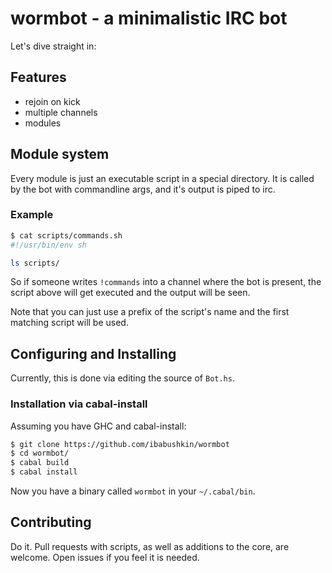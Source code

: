 # wormbot - a minimalistic IRC bot
Let's dive straight in:

## Features
* rejoin on kick
* multiple channels
* modules

## Module system
Every module is just an executable script in a special directory.
It is called by the bot with commandline args, and it's output
is piped to irc.

### Example
```sh
$ cat scripts/commands.sh
#!/usr/bin/env sh

ls scripts/
```
So if someone writes `!commands` into a channel where the bot
is present, the script above will get executed and the output
will be seen.

Note that you can just use a prefix of the script's name and
the first matching script will be used.

## Configuring and Installing
Currently, this is done via editing the source of `Bot.hs`.

### Installation via cabal-install
Assuming you have GHC and cabal-install:
```sh
$ git clone https://github.com/ibabushkin/wormbot
$ cd wormbot/
$ cabal build
$ cabal install
```
Now you have a binary called `wormbot` in your `~/.cabal/bin`.

## Contributing
Do it. Pull requests with scripts, as well as additions to the core,
are welcome. Open issues if you feel it is needed.
